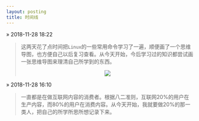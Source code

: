 ```yaml
---
layout: posting
title: 时间线
---
```


&raquo; 2018-11-28 18:22

> 这两天花了点时间把`Linux`的一些常用命令学习了一遍，顺便画了一个思维导图，也方便自己以后复习查看。从今天开始，今后学习过的知识都尝试画一张思维导图来理清自己所学到的东西。
> <center><img src="/img/timeline_img/Linux_Command.png" class="photo" style=""></img></center>

&raquo; 2018-11-28 16:10

> 一直都是在做互联网内容的消费者。根据八二准则，互联网20%的用户在生产内容，而80%的用户在消费内容。从今天开始，我就要做20%的那一类人，把自己的所学所思所想记录下来。
